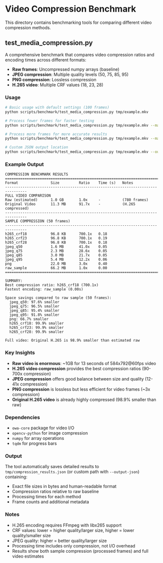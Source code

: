 # Video Compression Benchmark

This directory contains benchmarking tools for comparing different video compression methods.

## test_media_compression.py

A comprehensive benchmark that compares video compression ratios and encoding times across different formats:

- **Raw frames**: Uncompressed numpy arrays (baseline)
- **JPEG compression**: Multiple quality levels (50, 75, 85, 95)
- **PNG compression**: Lossless compression
- **H.265 video**: Multiple CRF values (18, 23, 28)

### Usage

```bash
# Basic usage with default settings (100 frames)
python scripts/benchmark/test_media_compression.py tmp/example.mkv

# Process fewer frames for faster testing
python scripts/benchmark/test_media_compression.py tmp/example.mkv --max-frames 50

# Process more frames for more accurate results
python scripts/benchmark/test_media_compression.py tmp/example.mkv --max-frames 200

# Custom JSON output location
python scripts/benchmark/test_media_compression.py tmp/example.mkv --output-json results/my_results.json
```

### Example Output

```
COMPRESSION BENCHMARK RESULTS
================================================================================
Format               Size         Ratio    Time (s)   Notes
--------------------------------------------------------------------------------
FULL VIDEO COMPARISON
Raw (estimated)      1.0 GB       1.0x     -          (780 frames)
Original Video       11.3 MB      91.7x    -          (H.265 compressed)
--------------------------------------------------------------------------------
SAMPLE COMPRESSION (50 frames)
--------------------------------------------------------------------------------
h265_crf18           96.8 KB      700.1x   0.18
h265_crf23           96.8 KB      700.1x   0.19
h265_crf28           96.8 KB      700.1x   0.18
jpeg_q50             1.6 MB       41.0x    0.05
jpeg_q75             2.3 MB       28.6x    0.05
jpeg_q85             3.0 MB       21.7x    0.05
jpeg_q95             5.4 MB       12.2x    0.06
png                  22.0 MB      3.0x     0.40
raw_sample           66.2 MB      1.0x     0.00
================================================================================

SUMMARY:
Best compression ratio: h265_crf18 (700.1x)
Fastest encoding: raw_sample (0.00s)

Space savings compared to raw sample (50 frames):
  jpeg_q50: 97.6% smaller
  jpeg_q75: 96.5% smaller
  jpeg_q85: 95.4% smaller
  jpeg_q95: 91.8% smaller
  png: 66.7% smaller
  h265_crf18: 99.9% smaller
  h265_crf23: 99.9% smaller
  h265_crf28: 99.9% smaller

Full video: Original H.265 is 98.9% smaller than estimated raw
```

### Key Insights

- **Raw video is enormous**: ~1GB for 13 seconds of 584x792@60fps video
- **H.265 video compression** provides the best compression ratios (90-700x compression)
- **JPEG compression** offers good balance between size and quality (12-41x compression)
- **PNG compression** is lossless but less efficient for video frames (~3x compression)
- **Original H.265 video** is already highly compressed (98.9% smaller than raw)

### Dependencies

- `owa-core` package for video I/O
- `opencv-python` for image compression
- `numpy` for array operations
- `tqdm` for progress bars

### Output

The tool automatically saves detailed results to `tmp/compression_results.json` (or custom path with `--output-json`) containing:
- Exact file sizes in bytes and human-readable format
- Compression ratios relative to raw baseline
- Processing times for each method
- Frame counts and additional metadata

### Notes

- H.265 encoding requires FFmpeg with libx265 support
- CRF values: lower = higher quality/larger size, higher = lower quality/smaller size
- JPEG quality: higher = better quality/larger size
- Processing time includes only compression, not I/O overhead
- Results show both sample compression (processed frames) and full video estimates
